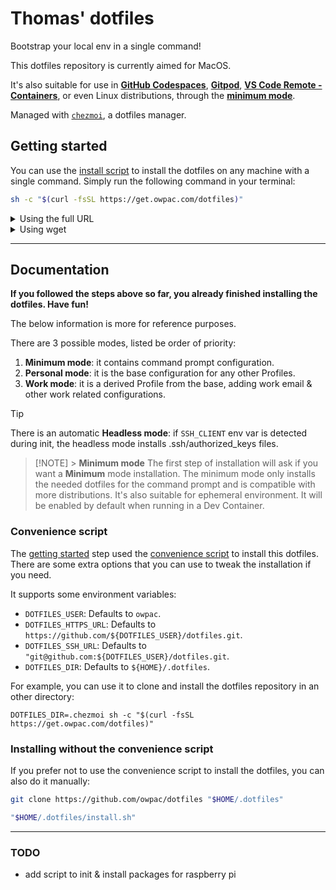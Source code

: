 # Thomas' dotfiles

Bootstrap your local env in a single command!

This dotfiles repository is currently aimed for MacOS.

It's also suitable for use in [**GitHub Codespaces**](https://docs.github.com/codespaces/customizing-your-codespace/personalizing-codespaces-for-your-account#dotfiles), [**Gitpod**](https://www.gitpod.io/docs/config-dotfiles), [**VS Code Remote - Containers**](https://code.visualstudio.com/docs/remote/containers#_personalizing-with-dotfile-repositories), or even Linux distributions, through the [**minimum mode**](#minimum-mode).

Managed with [`chezmoi`](https://chezmoi.io), a dotfiles manager.

## Getting started

You can use the [install script](./install.sh) to install the dotfiles on any machine with a single command. Simply run the following command in your terminal:

```bash
sh -c "$(curl -fsSL https://get.owpac.com/dotfiles)"
```

<details><summary> Using the full URL</summary>

```bash
sh -c "$(curl -fsSL https://raw.githubusercontent.com/owpac/dotfiles/main/install.sh)"
```

</details>

<details><summary> Using wget</summary>

```bash
sh -c "$(wget -qO- https://raw.githubusercontent.com/owpac/dotfiles/main/install.sh)"
```

</details>

---

## Documentation

**If you followed the steps above so far, you already finished installing the dotfiles. Have fun!**

The below information is more for reference purposes.

There are 3 possible modes, listed be order of priority:

1. **Minimum mode**: it contains command prompt configuration.
2. **Personal mode**: it is the base configuration for any other Profiles.
3. **Work mode**: it is a derived Profile from the base, adding work email & other work related configurations.

> [!TIP]
> There is an automatic **Headless mode**: if `SSH_CLIENT` env var is detected during init, the headless mode installs .ssh/authorized_keys files.

> [!NOTE] > **Minimum mode**
> The first step of installation will ask if you want a **Minimum** mode installation. The minimum mode only installs the needed dotfiles for the command prompt and is compatible with more distributions. It's also suitable for ephemeral environment.
> It will be enabled by default when running in a Dev Container.

### Convenience script

The [getting started](#getting-started) step used the [convenience script](./install.sh) to install this dotfiles. There are some extra options that you can use to tweak the installation if you need.

It supports some environment variables:

- `DOTFILES_USER`: Defaults to `owpac`.
- `DOTFILES_HTTPS_URL`: Defaults to `https://github.com/${DOTFILES_USER}/dotfiles.git`.
- `DOTFILES_SSH_URL`: Defaults to `"git@github.com:${DOTFILES_USER}/dotfiles.git`.
- `DOTFILES_DIR`: Defaults to `${HOME}/.dotfiles`.

For example, you can use it to clone and install the dotfiles repository in an other directory:

```console
DOTFILES_DIR=.chezmoi sh -c "$(curl -fsSL https://get.owpac.com/dotfiles)"
```

### Installing without the convenience script

If you prefer not to use the convenience script to install the dotfiles, you can also do it manually:

```bash
git clone https://github.com/owpac/dotfiles "$HOME/.dotfiles"

"$HOME/.dotfiles/install.sh"
```

---

### TODO

- add script to init & install packages for raspberry pi
